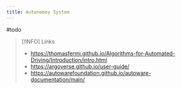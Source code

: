 ```yaml
---
title: Autonomoy System
---
```

#todo

> [!INFO] Links
> - https://thomasfermi.github.io/Algorithms-for-Automated-Driving/Introduction/intro.html
> - https://argoverse.github.io/user-guide/
> - https://autowarefoundation.github.io/autoware-documentation/main/
